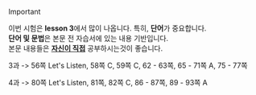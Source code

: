 > [!important]
> 이번 시험은 **lesson 3**에서 많이 나옵니다. 특히, **단어**가 중요합니다.   
> **단어 및 문법**은 본문 전 자습서에 있는 내용 기반입니다.   
> 본문 내용들은 **<ins>자신이 직접</ins>** 공부하시는것이 좋습니다.
> 
> 3과 -> 56쪽 Let's Listen, 58쪽 C, 59쪽 C, 62 - 63쪽, 65 - 71쪽 A, 75 - 77쪽  
> 
> 4과 -> 80쪽 Let's Listen, 81쪽, 82쪽 C, 86 - 87쪽, 89 - 93쪽 A  

